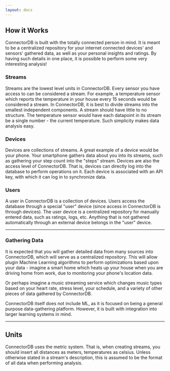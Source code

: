 ```yaml
---
layout: docs
---
```

## How it Works

ConnectorDB is built with the totally connected person in mind. It is meant to be a centralized repository for your internet connected devices' and sensors' gathered data,
as well as your personal insights and ratings. By having such details in one place, it is possible to perform some very interesting analysis!

### Streams

Streams are the lowest level units in ConnectorDB. Every sensor you have access to can be considered a stream. For example, a temperature sensor which reports the temperature in your house every 15 seconds would be considered a stream.
In ConnectorDB, it is best to divide streams into the smallest independent components. A stream should have little to no structure. The temperature sensor would have each datapoint in its stream
be a single number - the current temperature. Such simplicity makes data analysis easy.

### Devices

Devices are collections of streams. A great example of a device would be your phone. Your smartphone gathers data about you into its streams, such as gathering your step count into the "steps" stream.
Devices are also the access level of ConnectorDB. That is, devices can directly log into the database to perform operations on it. Each device is associated with an API key, with which it can log in to synchronize
data.

### Users

A user in ConnectorDB is a collection of devices. Users access the database through a special "user" device (since access in ConnectorDB is through devices). The user device is a centralized repository for manually
entered data, such as ratings, logs, etc. Anything that is not gathered automatically through an external device belongs in the "user" device.

----------

### Gathering Data

It is expected that you will gather detailed data from many sources into ConnectorDB, which will serve as a centralized repository. This will allow plugin Machine Learning algorithms to perform optimizations
based upon your data - imagine a smart home which heats up your house when you are driving home from work, due to monitoring your phone's location data.

Or perhaps imagine a music streaming service which changes music types based on your heart rate, stress level, your schedule, and a variety of other pieces of data gathered by ConnectorDB.

ConnectorDB itself does not include ML, as it is focused on being a general purpose data-gathering platform. However, it is built with integration into larger learning systems in mind.

----------

## Units

ConnectorDB uses the metric system. That is, when creating streams, you should insert all distances as meters, temperatures as celsius. Unless otherwise stated in a stream's description, this is assumed to be the format
of all data when performing analysis.

